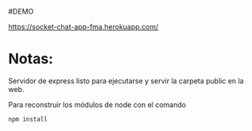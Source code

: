 #DEMO

https://socket-chat-app-fma.herokuapp.com/

# Notas:

Servidor de express listo para ejecutarse y servir la carpeta public en la web.

Para reconstruir los módulos de node con el comando

```
npm install
```
